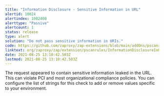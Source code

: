 ```yaml
---
title: "Information Disclosure - Sensitive Information in URL"
alertid: 10024
alertindex: 1002400
alerttype: "Passive"
alertcount: 1
status: release
type: alert
solution: "Do not pass sensitive information in URIs."
code: https://github.com/zaproxy/zap-extensions/blob/main/addOns/pscanrules/src/main/java/org/zaproxy/zap/extension/pscanrules/InformationDisclosureInUrlScanRule.java
linktext: org/zaproxy/zap/extension/pscanrules/InformationDisclosureInUrlScanRule.java
date: 2021-08-25 13:10:42.503Z
lastmod: 2021-08-25 13:10:42.503Z
---
```

The request appeared to contain sensitive information leaked in the URL. This can violate PCI and most organizational compliance policies. You can configure the list of strings for this check to add or remove values specific to your environment.
